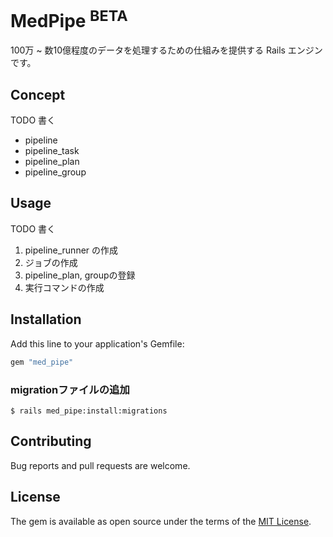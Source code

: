 # MedPipe <sup>BETA</sup>
100万 ~ 数10億程度のデータを処理するための仕組みを提供する Rails エンジンです。

## Concept
TODO 書く

- pipeline
- pipeline_task
- pipeline_plan
- pipeline_group

## Usage
TODO 書く

1. pipeline_runner の作成
2. ジョブの作成
3. pipeline_plan, groupの登録
4. 実行コマンドの作成

## Installation
Add this line to your application's Gemfile:

```ruby
gem "med_pipe"
```

### migrationファイルの追加

```shell
$ rails med_pipe:install:migrations
```

## Contributing
Bug reports and pull requests are welcome.

## License
The gem is available as open source under the terms of the [MIT License](https://opensource.org/licenses/MIT).
